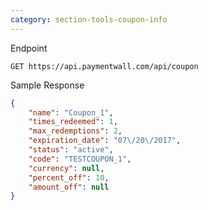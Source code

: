 ```yaml
---
category: section-tools-coupon-info
---
```


Endpoint

```
GET https://api.paymentwall.com/api/coupon
```

Sample Response

```json
{
	"name": "Coupon_1",
	"times_redeemed": 1,
	"max_redemptions": 2,
	"expiration_date": "07\/20\/2017",
	"status": "active",
	"code": "TESTCOUPON_1",
	"currency": null,
	"percent_off": 10,
	"amount_off": null
}
```